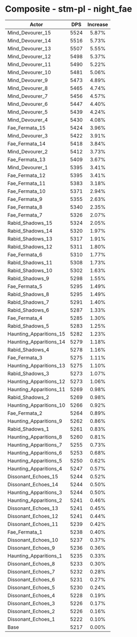 # Composite - stm-pl - night_fae
| Actor | DPS | Increase |
|---|:---:|:---:|
|Mind_Devourer_15|5524|5.87%|
|Mind_Devourer_14|5516|5.73%|
|Mind_Devourer_13|5507|5.55%|
|Mind_Devourer_12|5498|5.37%|
|Mind_Devourer_11|5490|5.22%|
|Mind_Devourer_10|5481|5.06%|
|Mind_Devourer_9|5473|4.89%|
|Mind_Devourer_8|5465|4.74%|
|Mind_Devourer_7|5456|4.57%|
|Mind_Devourer_6|5447|4.40%|
|Mind_Devourer_5|5439|4.24%|
|Mind_Devourer_4|5430|4.08%|
|Fae_Fermata_15|5424|3.96%|
|Mind_Devourer_3|5422|3.91%|
|Fae_Fermata_14|5418|3.84%|
|Mind_Devourer_2|5412|3.73%|
|Fae_Fermata_13|5409|3.67%|
|Mind_Devourer_1|5395|3.41%|
|Fae_Fermata_12|5395|3.41%|
|Fae_Fermata_11|5383|3.18%|
|Fae_Fermata_10|5371|2.94%|
|Fae_Fermata_9|5355|2.63%|
|Fae_Fermata_8|5340|2.35%|
|Fae_Fermata_7|5326|2.07%|
|Rabid_Shadows_15|5324|2.05%|
|Rabid_Shadows_14|5320|1.97%|
|Rabid_Shadows_13|5317|1.91%|
|Rabid_Shadows_12|5311|1.80%|
|Fae_Fermata_6|5310|1.77%|
|Rabid_Shadows_11|5308|1.73%|
|Rabid_Shadows_10|5302|1.63%|
|Rabid_Shadows_9|5298|1.55%|
|Fae_Fermata_5|5295|1.49%|
|Rabid_Shadows_8|5295|1.49%|
|Rabid_Shadows_7|5291|1.40%|
|Rabid_Shadows_6|5287|1.33%|
|Fae_Fermata_4|5285|1.30%|
|Rabid_Shadows_5|5283|1.25%|
|Haunting_Apparitions_15|5282|1.23%|
|Haunting_Apparitions_14|5279|1.18%|
|Rabid_Shadows_4|5278|1.16%|
|Fae_Fermata_3|5275|1.11%|
|Haunting_Apparitions_13|5275|1.10%|
|Rabid_Shadows_3|5273|1.07%|
|Haunting_Apparitions_12|5273|1.06%|
|Haunting_Apparitions_11|5269|0.98%|
|Rabid_Shadows_2|5269|0.98%|
|Haunting_Apparitions_10|5266|0.92%|
|Fae_Fermata_2|5264|0.89%|
|Haunting_Apparitions_9|5262|0.86%|
|Rabid_Shadows_1|5261|0.83%|
|Haunting_Apparitions_8|5260|0.81%|
|Haunting_Apparitions_7|5255|0.73%|
|Haunting_Apparitions_6|5253|0.68%|
|Haunting_Apparitions_5|5250|0.62%|
|Haunting_Apparitions_4|5247|0.57%|
|Dissonant_Echoes_15|5244|0.52%|
|Dissonant_Echoes_14|5244|0.50%|
|Haunting_Apparitions_3|5244|0.50%|
|Haunting_Apparitions_2|5241|0.46%|
|Dissonant_Echoes_13|5241|0.45%|
|Dissonant_Echoes_12|5241|0.44%|
|Dissonant_Echoes_11|5239|0.42%|
|Fae_Fermata_1|5238|0.40%|
|Dissonant_Echoes_10|5237|0.37%|
|Dissonant_Echoes_9|5236|0.36%|
|Haunting_Apparitions_1|5235|0.33%|
|Dissonant_Echoes_8|5233|0.30%|
|Dissonant_Echoes_7|5232|0.28%|
|Dissonant_Echoes_6|5231|0.27%|
|Dissonant_Echoes_5|5230|0.24%|
|Dissonant_Echoes_4|5228|0.19%|
|Dissonant_Echoes_3|5226|0.17%|
|Dissonant_Echoes_2|5226|0.16%|
|Dissonant_Echoes_1|5222|0.10%|
|Base|5217|0.00%|
